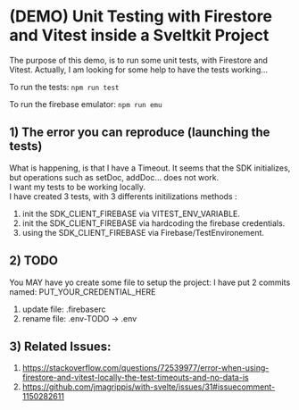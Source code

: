 # (DEMO) Unit Testing with Firestore and Vitest inside a Sveltkit Project

The purpose of this demo, is to run some unit tests, with Firestore and Vitest.
Actually, I am looking for some help to have the tests working...

To run the tests:
`npm run test`

To run the firebase emulator:
`npm run emu`

## 1) The error you can reproduce (launching the tests)
What is happening, is that I have a Timeout. It seems that the SDK initializes, but operations such as setDoc, addDoc... does not work.  
I want my tests to be working locally.  
I have created 3 tests, with 3 differents initilizations methods :
1. init the SDK_CLIENT_FIREBASE via VITEST_ENV_VARIABLE.  
2. init the SDK_CLIENT_FIREBASE via hardcoding the firebase credentials.  
3. using the SDK_CLIENT_FIREBASE via Firebase/TestEnvironement.  

## 2) TODO
You MAY have yo create some file to setup the project:
I have put 2 commits named: PUT_YOUR_CREDENTIAL_HERE
1. update file: .firebaserc
2. rename file: .env-TODO -> .env

## 3) Related Issues:
1. https://stackoverflow.com/questions/72539977/error-when-using-firestore-and-vitest-locally-the-test-timeouts-and-no-data-is
2. https://github.com/jmagrippis/with-svelte/issues/31#issuecomment-1150282611
